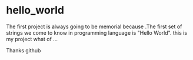# hello_world



The first project is always going to be memorial because .The first set of strings we come 
to know in programming language is "Hello World".
this is my project what of ... 



Thanks github

